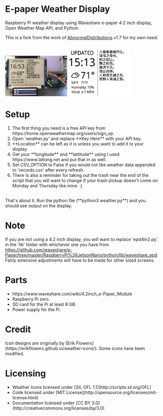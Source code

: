 <h1>E-paper Weather Display</h1>
  Raspberry Pi weather display using Waveshare e-paper 4.2 inch display, Open Weather Map API, and Python.

  This is a fork from the work of [AbnormalDistributions](https://github.com/AbnormalDistributions/e_paper_weather_display) v1.7 for my own need.

<br>
<img src="photos/photonew3.jpg" width=40% height=40%>
<img src="photos/epaper_4in2.png" width=40% height=40%> <br>

<h1>Setup</h1>
  <ol type="1">
    <li>The first thing you need is a free API key from https://home.openweathermap.org/users/sign_up.</li>
    <li>Open 'weather.py' and replace **Key Here** with your API key.</li>
    <li>**Location** can be left as it is unless you want to add it to your display.</li>
    <li>Get your **longitude** and **lattitude** using I used https://www.latlong.net and put that in as well.</li>
    <li>Set CSV_OPTION to False if you would not like weather data appended to 'records.csv' after every refresh.</li>
    <li>There is also a reminder for taking out the trash near the end of the script that you will want to change if your trash pickup doesn't come on Monday and Thursday like mine. :)</li>
  </ol>
<br>
That's about it. Run the python file (**python3 weather.py**) and you should see output on the display. 

# Note 
If you are not using a 4.2 inch display, you will want to replace 'epd4in2.py' in the 'lib' folder with whichever one you have from https://github.com/waveshare/e-Paper/tree/master/RaspberryPi%26JetsonNano/python/lib/waveshare_epd<br>
Fairly extensive adjustments will have to be made for other sized screens.

# Parts
<ul>
  <li>https://www.waveshare.com/wiki/4.2inch_e-Paper_Module</li>
  <li>Raspberry Pi zero.</li>
  <li>SD card for the Pi at least 8 GB.</li>
  <li>Power supply for the Pi.</li>
</ul>

<h1>Credit</h1>
  Icon designs are originally by [Erik Flowers] (https://erikflowers.github.io/weather-icons/). Some icons have been modified. 

<h1>Licensing</h1>
  <ul>
    <li>Weather Icons licensed under [SIL OFL 1.1](http://scripts.sil.org/OFL)</li>
    <li>Code licensed under [MIT License](http://opensource.org/licenses/mit-license.html)</li>
    <li>Documentation licensed under [CC BY 3.0](http://creativecommons.org/licenses/by/3.0)</li>
  <ul>
